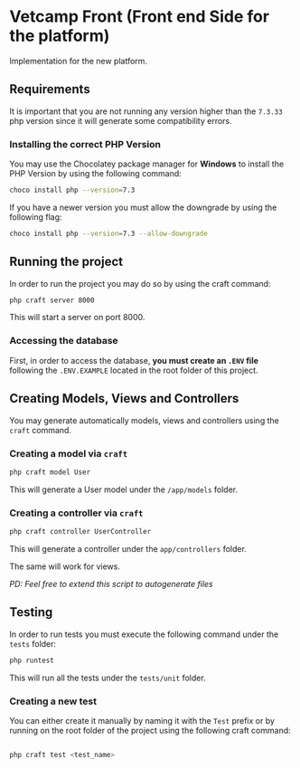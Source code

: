 # Vetcamp Front (Front end Side for the platform)
Implementation for the new platform.
## Requirements
It is important that you are not running any version higher than the `7.3.33` php version
since it will generate some compatibility errors.

### Installing the correct PHP Version
You may use the Chocolatey package manager for **Windows** to install the PHP Version
by using the following command:
```bash
choco install php --version=7.3
```

If you have a newer version you must allow the downgrade by using the following flag:
```bash
choco install php --version=7.3 --allow-downgrade 
```
## Running the project
In order to run the project you may do so by using the craft command:
```bash
php craft server 8000
```
This will start a server on port 8000.

### Accessing the database
First, in order to access the database, **you must
create an `.ENV` file** following the `.ENV.EXAMPLE` located in the root folder of this project.

## Creating Models, Views and Controllers
You may generate automatically models, views
and controllers using the `craft` command.

### Creating a model via `craft`
```bash
php craft model User
```
This will generate a User model under the 
 `/app/models` folder.

 ### Creating a controller via `craft`
```bash
php craft controller UserController
```
This will generate a controller under the 
`app/controllers` folder.

The same will work for views.

*PD: Feel free to extend this script to autogenerate files*

## Testing
In order to run tests you must execute the following command
under the `tests` folder:
```bash
php runtest
```
This will run all the tests under the `tests/unit` folder.

### Creating a new test
You can either create it manually by naming it with the `Test` prefix or by running on the root folder of the project using the following craft command:
```bash

php craft test <test_name>
```